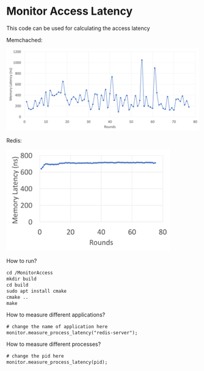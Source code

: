 # Monitor Access Latency
<p>This code can be used for calculating the access latency</p>
<p>Memchached: </p>
<img alt="image" src="Figures/memcached.png">
<p>Redis: </p>
<img width="429" alt="image" src="Figures/redis.png">

How to run?


```
cd /MonitorAccess
mkdir build
cd build
sudo apt install cmake
cmake ..
make
```
How to measure different applications?
```
# change the name of application here
monitor.measure_process_latency("redis-server");
```
How to measure different processes?

```
# change the pid here
monitor.measure_process_latency(pid);
```
